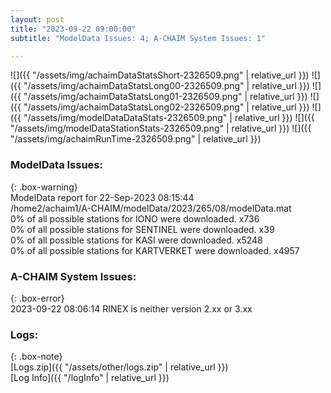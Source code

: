 ```yaml
---
layout: post
title: "2023-09-22 09:00:00"
subtitle: "ModelData Issues: 4; A-CHAIM System Issues: 1"

---
```


![]({{ "/assets/img/achaimDataStatsShort-2326509.png" | relative_url }})
![]({{ "/assets/img/achaimDataStatsLong00-2326509.png" | relative_url }})
![]({{ "/assets/img/achaimDataStatsLong01-2326509.png" | relative_url }})
![]({{ "/assets/img/achaimDataStatsLong02-2326509.png" | relative_url }})
![]({{ "/assets/img/modelDataDataStats-2326509.png" | relative_url }})
![]({{ "/assets/img/modelDataStationStats-2326509.png" | relative_url }})
![]({{ "/assets/img/achaimRunTime-2326509.png" | relative_url }})


### ModelData Issues:  
  
{: .box-warning}  
 ModelData report for 22-Sep-2023 08:15:44   
 /home2/achaim1/A-CHAIM/modelData/2023/265/08/modelData.mat   
 0% of all possible stations for IONO were downloaded. x736   
 0% of all possible stations for SENTINEL were downloaded. x39   
 0% of all possible stations for KASI were downloaded. x5248   
 0% of all possible stations for KARTVERKET were downloaded. x4957   
  
### A-CHAIM System Issues:  
  
{: .box-error}  
2023-09-22 08:06:14 RINEX is neither version 2.xx or 3.xx  

### Logs:  
  
{: .box-note}  
[Logs.zip]({{ "/assets/other/logs.zip" | relative_url }})  
[Log Info]({{ "/logInfo" | relative_url }})  
